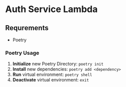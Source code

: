 # Auth Service Lambda

## Requrements
* Poetry

### Poetry Usage
1. **Initialize** new Poetry Directory: `poetry init`  
2. **Install** new dependencies: `poetry add <dependency>`  
3. **Run** virtual environment: `poetry shell`  
4. **Deactivate** virtual environment: `exit`  

